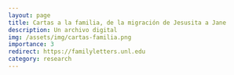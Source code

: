 ```yaml
---
layout: page
title: Cartas a la familia, de la migración de Jesusita a Jane 
description: Un archivo digital
img: /assets/img/cartas-familia.png
importance: 3
redirect: https://familyletters.unl.edu
category: research
---
```


